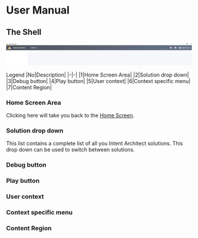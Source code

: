 # User Manual

## The Shell

![Image of the Shell](../../images/UserManual/Shell.png)

Legend
|No|Description|
|-|-|
|1|Home Screen Area|
|2|Solution drop down|
|3|Debug button|
|4|Play button|
|5|User context|
|6|Context specific menu|
|7|Content Region|

### Home Screen Area
Clicking here will take you back to the [Home Screen](HomeScreen.md).

### Solution drop down
This list contains a complete list of all you Intent Architect solutions. This drop down can be used to switch between solutions.

### Debug button


### Play button


### User context


### Context specific menu


### Content Region